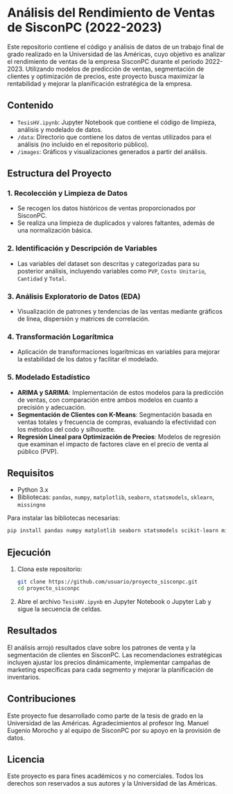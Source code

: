 
# Análisis del Rendimiento de Ventas de SisconPC (2022-2023)

Este repositorio contiene el código y análisis de datos de un trabajo final de grado realizado en la Universidad de las Américas, cuyo objetivo es analizar el rendimiento de ventas de la empresa SisconPC durante el periodo 2022-2023. Utilizando modelos de predicción de ventas, segmentación de clientes y optimización de precios, este proyecto busca maximizar la rentabilidad y mejorar la planificación estratégica de la empresa.

## Contenido

- `TesisHV.ipynb`: Jupyter Notebook que contiene el código de limpieza, análisis y modelado de datos.
- `/data`: Directorio que contiene los datos de ventas utilizados para el análisis (no incluido en el repositorio público).
- `/images`: Gráficos y visualizaciones generados a partir del análisis.

## Estructura del Proyecto

### 1. Recolección y Limpieza de Datos
   - Se recogen los datos históricos de ventas proporcionados por SisconPC.
   - Se realiza una limpieza de duplicados y valores faltantes, además de una normalización básica.

### 2. Identificación y Descripción de Variables
   - Las variables del dataset son descritas y categorizadas para su posterior análisis, incluyendo variables como `PVP`, `Costo Unitario`, `Cantidad` y `Total`.

### 3. Análisis Exploratorio de Datos (EDA)
   - Visualización de patrones y tendencias de las ventas mediante gráficos de línea, dispersión y matrices de correlación.

### 4. Transformación Logarítmica
   - Aplicación de transformaciones logarítmicas en variables para mejorar la estabilidad de los datos y facilitar el modelado.

### 5. Modelado Estadístico
   - **ARIMA y SARIMA**: Implementación de estos modelos para la predicción de ventas, con comparación entre ambos modelos en cuanto a precisión y adecuación.
   - **Segmentación de Clientes con K-Means**: Segmentación basada en ventas totales y frecuencia de compras, evaluando la efectividad con los métodos del codo y silhouette.
   - **Regresión Lineal para Optimización de Precios**: Modelos de regresión que examinan el impacto de factores clave en el precio de venta al público (PVP).

## Requisitos

- Python 3.x
- Bibliotecas: `pandas`, `numpy`, `matplotlib`, `seaborn`, `statsmodels`, `sklearn`, `missingno`

Para instalar las bibliotecas necesarias:

```bash
pip install pandas numpy matplotlib seaborn statsmodels scikit-learn missingno
```

## Ejecución

1. Clona este repositorio:

   ```bash
   git clone https://github.com/usuario/proyecto_sisconpc.git
   cd proyecto_sisconpc
   ```

2. Abre el archivo `TesisHV.ipynb` en Jupyter Notebook o Jupyter Lab y sigue la secuencia de celdas.

## Resultados

El análisis arrojó resultados clave sobre los patrones de venta y la segmentación de clientes en SisconPC. Las recomendaciones estratégicas incluyen ajustar los precios dinámicamente, implementar campañas de marketing específicas para cada segmento y mejorar la planificación de inventarios.

## Contribuciones

Este proyecto fue desarrollado como parte de la tesis de grado en la Universidad de las Américas. Agradecimientos al profesor Ing. Manuel Eugenio Morocho y al equipo de SisconPC por su apoyo en la provisión de datos.

## Licencia

Este proyecto es para fines académicos y no comerciales. Todos los derechos son reservados a sus autores y la Universidad de las Américas.
